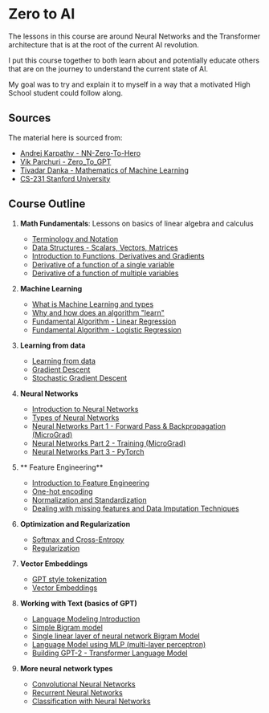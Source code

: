 # Zero to AI

The lessons in this course are around Neural Networks and the Transformer architecture that is at the root of the current AI revolution.

I put this course together to both learn about and potentially educate others that are on the journey to understand the current state of AI.

My goal was to try and explain it to myself in a way that a motivated High School student could follow along.

## Sources

The material here is sourced from:
- [Andrej Karpathy - NN-Zero-To-Hero](https://github.com/karpathy/nn-zero-to-hero)
- [Vik Parchuri - Zero_To_GPT](https://github.com/VikParuchuri/zero_to_gpt/tree/master?tab=readme-ov-file)
- [Tivadar Danka - Mathematics of Machine Learning](https://tivadardanka.com/mathematics-of-machine-learning-preview)
- [CS-231 Stanford University](https://cs231n.github.io/)

## Course Outline

1. **Math Fundamentals**: Lessons on basics of linear algebra and calculus
   - [Terminology and Notation](/notes/term-not.ipynb)
   - [Data Structures - Scalars, Vectors, Matrices](/notes/data-structs.ipynb)
   - [Introduction to Functions, Derivatives and Gradients](/notes/func-der-grad.ipynb)
   - [Derivative of a function of a single variable](/notes/derivative-single-var.ipynb)
   - [Derivative of a function of multiple variables](/notes/derivative-multiple-var.ipynb)

2. **Machine Learning**
   - [What is Machine Learning and types](/notes/what-is-ml.ipynb)
   - [Why and how does an algorithm "learn"](/notes/why-algo-learns.ipynb)
   - [Fundamental Algorithm - Linear Regression](/notes/linear-reg.ipynb)
   - [Fundamental Algorithm - Logistic Regression](/notes/logistic-reg.ipynb)

3. **Learning from data**
   - [Learning from data](/notes/learning-from-data.ipynb)
   - [Gradient Descent](/notes/gradient-descent.ipynb)
   - [Stochastic Gradient Descent](/notes/sgd.ipynb)

3. **Neural Networks**
   - [Introduction to Neural Networks](/notes/nn-intro.ipynb)
   - [Types of Neural Networks](/notes/nn-types.ipynb)
   - [Neural Networks Part 1 - Forward Pass & Backpropagation (MicroGrad)](/notes/nn-forward-backprop.ipynb)
   - [Neural Networks Part 2 - Training (MicroGrad)](/notes/nn-training.ipynb)
   - [Neural Networks Part 3 - PyTorch](/notes/nn-pytorch.ipynb)

4. ** Feature Engineering**
   - [Introduction to Feature Engineering](/notes/feature-engineering.ipynb)
   - [One-hot encoding](/notes/one-hot-encoding.ipynb)
   - [Normalization and Standardization](/notes/normalization-standardization.ipynb)
   - [Dealing with missing features and Data Imputation Techniques](/notes/missing-values-imputation.ipynb)

5. **Optimization and Regularization**
   - [Softmax and Cross-Entropy](/notes/softmax-cross-entropy.ipynb)
   - [Regularization](/notes/regularization.ipynb)

6. **Vector Embeddings**
   - [GPT style tokenization](/notes/gpt-tokenization.ipynb)
   - [Vector Embeddings](/notes/vector-embeddings.ipynb)

7. **Working with Text (basics of GPT)**
   - [Language Modeling Introduction](/notes/lm-intro.ipynb)
   - [Simple Bigram model](/notes/bigram-lm.ipynb)
   - [Single linear layer of neural network Bigram Model](/notes/bigram-nn-lm.ipynb)
   - [Language Model using MLP (multi-layer perceptron)](/notes/bigram-mlp-lm.ipynb)
   - [Building GPT-2 - Transformer Language Model](/notes/bigram-transformer-lm.ipynb)

8. **More neural network types**
   - [Convolutional Neural Networks](/notes/conv-nn.ipynb)
   - [Recurrent Neural Networks](/notes/rnn.ipynb)
   - [Classification with Neural Networks](/notes/nn-classification.ipynb)

